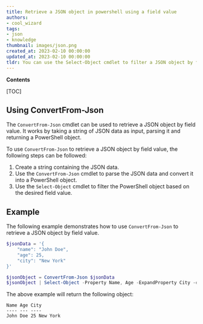 ```yaml
---
title: Retrieve a JSON object in powershell using a field value
authors:
- cool_wizard
tags:
- json
- knowledge
thumbnail: images/json.png
created_at: 2023-02-10 00:00:00
updated_at: 2023-02-10 00:00:00
tldr: You can use the Select-Object cmdlet to filter a JSON object by field value.
---
```


**Contents**

[TOC]

## Using ConvertFrom-Json

The `ConvertFrom-Json` cmdlet can be used to retrieve a JSON object by field value. It works by taking a string of JSON data as input, parsing it and returning a PowerShell object.

To use `ConvertFrom-Json` to retrieve a JSON object by field value, the following steps can be followed:

1. Create a string containing the JSON data.
2. Use the `ConvertFrom-Json` cmdlet to parse the JSON data and convert it into a PowerShell object.
3. Use the `Select-Object` cmdlet to filter the PowerShell object based on the desired field value.

## Example

The following example demonstrates how to use `ConvertFrom-Json` to retrieve a JSON object by field value.

```powershell
$jsonData = '{
    "name": "John Doe",
    "age": 25,
    "city": "New York"
}'

$jsonObject = ConvertFrom-Json $jsonData
$jsonObject | Select-Object -Property Name, Age -ExpandProperty City -eq 'New York'
```

The above example will return the following object:

```
Name Age City
---- --- ----
John Doe 25 New York
```
